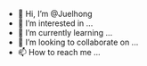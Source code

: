 - 👋 Hi, I’m @Juelhong
- 👀 I’m interested in ...
- 🌱 I’m currently learning ...
- 💞️ I’m looking to collaborate on ...
- 📫 How to reach me ...

<!---
Juelhong/Juelhong is a ✨ special ✨ repository because its `README.md` (this file) appears on your GitHub profile.
You can click the Preview link to take a look at your changes.
--->
